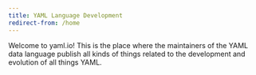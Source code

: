 ```yaml
---
title: YAML Language Development
redirect-from: /home
---
```


Welcome to yaml.io!
This is the place where the maintainers of the YAML data language publish all kinds of things related to the development and evolution of all things YAML.
